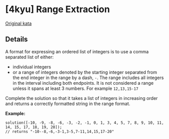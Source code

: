 # [4kyu] Range Extraction

[Original kata](https://www.codewars.com/kata/51ba717bb08c1cd60f00002f)

## Details

A format for expressing an ordered list of integers is to use a comma separated list of either:

- individual integers
- or a range of integers denoted by the starting integer separated from the end integer in the range by a dash, `-`. The range includes all integers in the interval including both endpoints. It is not considered a range unless it spans at least 3 numbers. For example `12,13,15-17`

Complete the solution so that it takes a list of integers in increasing order and returns a correctly formatted string in the range format.

**Example:**

```
solution([-10, -9, -8, -6, -3, -2, -1, 0, 1, 3, 4, 5, 7, 8, 9, 10, 11, 14, 15, 17, 18, 19, 20]);
// returns "-10--8,-6,-3-1,3-5,7-11,14,15,17-20"
```
